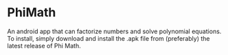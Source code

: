 # PhiMath
An android app that can factorize numbers and solve polynomial equations.
To install, simply download and install the .apk file from (preferably) the latest release of Phi Math.
